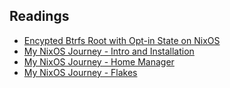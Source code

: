 ## Readings

- [Encypted Btrfs Root with Opt-in State on NixOS](https://mt-caret.github.io/blog/posts/2020-06-29-optin-state.html)
- [My NixOS Journey - Intro and Installation](https://tech.aufomm.com/my-nixos-journey-intro-and-installation/)
- [My NixOS Journey - Home Manager](https://tech.aufomm.com/my-nixos-journey-home-manager/)
- [My NixOS Journey - Flakes](https://tech.aufomm.com/my-nixos-journey-flakes/)
